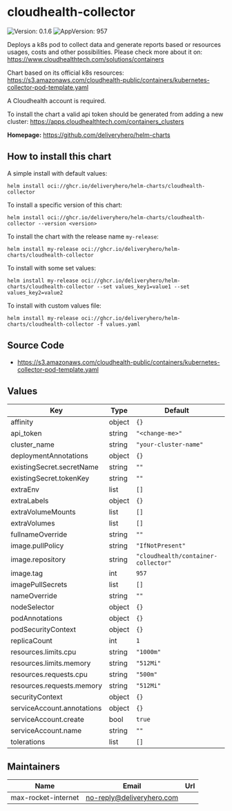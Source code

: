 # cloudhealth-collector

![Version: 0.1.6](https://img.shields.io/badge/Version-0.1.6-informational?style=flat-square) ![AppVersion: 957](https://img.shields.io/badge/AppVersion-957-informational?style=flat-square)

Deploys a k8s pod to collect data and generate reports based or resources usages, costs and other possibilities. Please check more about it on: https://www.cloudhealthtech.com/solutions/containers

Chart based on its official k8s resources: https://s3.amazonaws.com/cloudhealth-public/containers/kubernetes-collector-pod-template.yaml

A Cloudhealth account is required.

To install the chart a valid api token should be generated from adding a new cluster: https://apps.cloudhealthtech.com/containers_clusters

**Homepage:** <https://github.com/deliveryhero/helm-charts>

## How to install this chart

A simple install with default values:

```console
helm install oci://ghcr.io/deliveryhero/helm-charts/cloudhealth-collector
```

To install a specific version of this chart:

```console
helm install oci://ghcr.io/deliveryhero/helm-charts/cloudhealth-collector --version <version>
```

To install the chart with the release name `my-release`:

```console
helm install my-release oci://ghcr.io/deliveryhero/helm-charts/cloudhealth-collector
```

To install with some set values:

```console
helm install my-release oci://ghcr.io/deliveryhero/helm-charts/cloudhealth-collector --set values_key1=value1 --set values_key2=value2
```

To install with custom values file:

```console
helm install my-release oci://ghcr.io/deliveryhero/helm-charts/cloudhealth-collector -f values.yaml
```

## Source Code

* <https://s3.amazonaws.com/cloudhealth-public/containers/kubernetes-collector-pod-template.yaml>

## Values

| Key | Type | Default | Description |
|-----|------|---------|-------------|
| affinity | object | `{}` |  |
| api_token | string | `"<change-me>"` |  |
| cluster_name | string | `"your-cluster-name"` |  |
| deploymentAnnotations | object | `{}` |  |
| existingSecret.secretName | string | `""` |  |
| existingSecret.tokenKey | string | `""` |  |
| extraEnv | list | `[]` |  |
| extraLabels | object | `{}` |  |
| extraVolumeMounts | list | `[]` |  |
| extraVolumes | list | `[]` |  |
| fullnameOverride | string | `""` |  |
| image.pullPolicy | string | `"IfNotPresent"` |  |
| image.repository | string | `"cloudhealth/container-collector"` |  |
| image.tag | int | `957` |  |
| imagePullSecrets | list | `[]` |  |
| nameOverride | string | `""` |  |
| nodeSelector | object | `{}` |  |
| podAnnotations | object | `{}` |  |
| podSecurityContext | object | `{}` |  |
| replicaCount | int | `1` |  |
| resources.limits.cpu | string | `"1000m"` |  |
| resources.limits.memory | string | `"512Mi"` |  |
| resources.requests.cpu | string | `"500m"` |  |
| resources.requests.memory | string | `"512Mi"` |  |
| securityContext | object | `{}` |  |
| serviceAccount.annotations | object | `{}` |  |
| serviceAccount.create | bool | `true` |  |
| serviceAccount.name | string | `""` |  |
| tolerations | list | `[]` |  |

## Maintainers

| Name | Email | Url |
| ---- | ------ | --- |
| max-rocket-internet | <no-reply@deliveryhero.com> |  |
